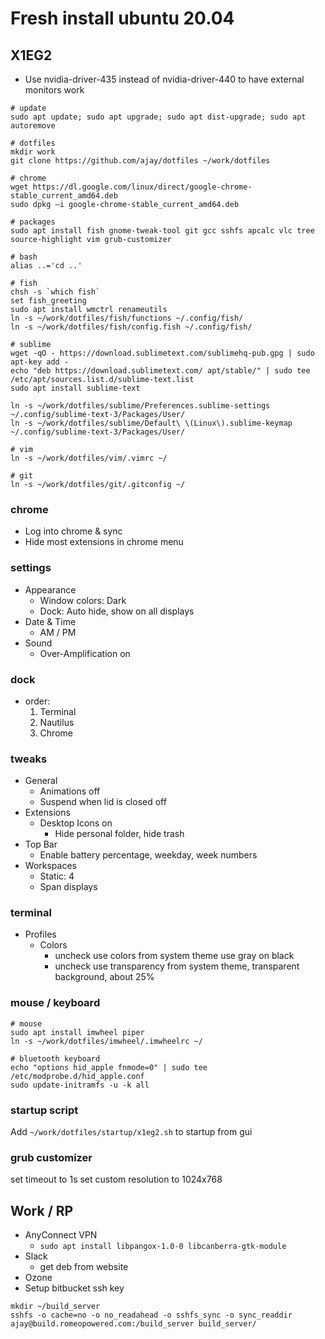 # Fresh install ubuntu 20.04

## X1EG2
- Use nvidia-driver-435 instead of nvidia-driver-440 to have external monitors work

```
# update
sudo apt update; sudo apt upgrade; sudo apt dist-upgrade; sudo apt autoremove

# dotfiles
mkdir work
git clone https://github.com/ajay/dotfiles ~/work/dotfiles

# chrome
wget https://dl.google.com/linux/direct/google-chrome-stable_current_amd64.deb
sudo dpkg –i google-chrome-stable_current_amd64.deb

# packages
sudo apt install fish gnome-tweak-tool git gcc sshfs apcalc vlc tree source-highlight vim grub-customizer

# bash
alias ..='cd ..'

# fish
chsh -s `which fish`
set fish_greeting
sudo apt install wmctrl renameutils
ln -s ~/work/dotfiles/fish/functions ~/.config/fish/
ln -s ~/work/dotfiles/fish/config.fish ~/.config/fish/

# sublime
wget -qO - https://download.sublimetext.com/sublimehq-pub.gpg | sudo apt-key add -
echo "deb https://download.sublimetext.com/ apt/stable/" | sudo tee /etc/apt/sources.list.d/sublime-text.list
sudo apt install sublime-text

ln -s ~/work/dotfiles/sublime/Preferences.sublime-settings ~/.config/sublime-text-3/Packages/User/
ln -s ~/work/dotfiles/sublime/Default\ \(Linux\).sublime-keymap ~/.config/sublime-text-3/Packages/User/

# vim
ln -s ~/work/dotfiles/vim/.vimrc ~/

# git
ln -s ~/work/dotfiles/git/.gitconfig ~/
```

### chrome
- Log into chrome & sync
- Hide most extensions in chrome menu

### settings
- Appearance
    - Window colors: Dark
    - Dock: Auto hide, show on all displays
- Date & Time
    - AM / PM
- Sound
    - Over-Amplification on

### dock
- order:
    1. Terminal
    2. Nautilus
    3. Chrome

### tweaks
- General
    - Animations off
    - Suspend when lid is closed off
- Extensions
    - Desktop Icons on
        - Hide personal folder, hide trash
- Top Bar
    - Enable battery percentage, weekday, week numbers
- Workspaces
    - Static: 4
    - Span displays

### terminal
- Profiles
    - Colors
        - uncheck use colors from system theme use gray on black
        - uncheck use transparency from system theme, transparent background, about 25%

### mouse / keyboard
```
# mouse
sudo apt install imwheel piper
ln -s ~/work/dotfiles/imwheel/.imwheelrc ~/

# bluetooth keyboard
echo "options hid_apple fnmode=0" | sudo tee /etc/modprobe.d/hid_apple.conf
sudo update-initramfs -u -k all
```

### startup script
Add `~/work/dotfiles/startup/x1eg2.sh` to startup from gui

### grub customizer
set timeout to 1s
set custom resolution to 1024x768

## Work / RP
- AnyConnect VPN
    - `sudo apt install libpangox-1.0-0 libcanberra-gtk-module`
- Slack
    - get deb from website
- Ozone
- Setup bitbucket ssh key

```
mkdir ~/build_server
sshfs -o cache=no -o no_readahead -o sshfs_sync -o sync_readdir ajay@build.romeopowered.com:/build_server build_server/
```
